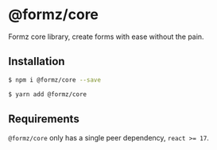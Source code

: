 # @formz/core

Formz core library, create forms with ease without the pain.

## Installation

```bash
$ npm i @formz/core --save
``` 

```bash
$ yarn add @formz/core
```

## Requirements

`@formz/core` only has a single peer dependency, `react >= 17`.
